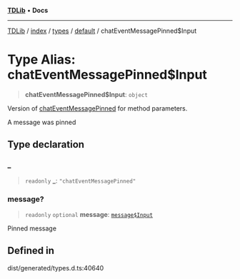 [**TDLib**](../../../../../../README.md) • **Docs**

***

[TDLib](../../../../../../modules.md) / [index](../../../../../README.md) / [types](../../../README.md) / [default](../README.md) / chatEventMessagePinned$Input

# Type Alias: chatEventMessagePinned$Input

> **chatEventMessagePinned$Input**: `object`

Version of [chatEventMessagePinned](chatEventMessagePinned.md) for method parameters.

A message was pinned

## Type declaration

### \_

> `readonly` **\_**: `"chatEventMessagePinned"`

### message?

> `readonly` `optional` **message**: [`message$Input`](message$Input.md)

Pinned message

## Defined in

dist/generated/types.d.ts:40640
